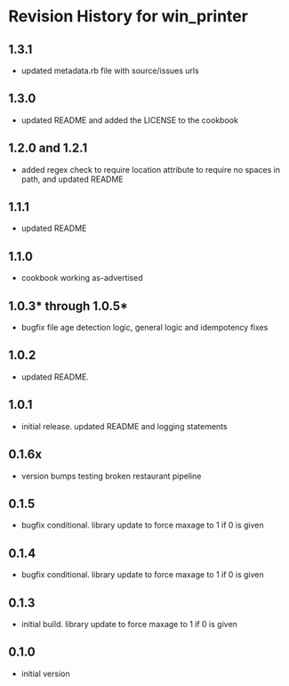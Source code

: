 # Revision History for win_printer

## 1.3.1

* updated metadata.rb file with source/issues urls

## 1.3.0

* updated README and added the LICENSE to the cookbook

## 1.2.0 and 1.2.1

* added regex check to require location attribute to require no spaces in path, and updated README

## 1.1.1

* updated README

## 1.1.0

* cookbook working as-advertised

## 1.0.3* through 1.0.5*

* bugfix file age detection logic, general logic and idempotency fixes

## 1.0.2

* updated README.

## 1.0.1

* initial release.  updated README and logging statements

## 0.1.6x

* version bumps testing broken restaurant pipeline

## 0.1.5

* bugfix conditional.  library update to force maxage to 1 if 0 is given

## 0.1.4

* bugfix conditional.  library update to force maxage to 1 if 0 is given

## 0.1.3

* initial build.  library update to force maxage to 1 if 0 is given

## 0.1.0

* initial version
